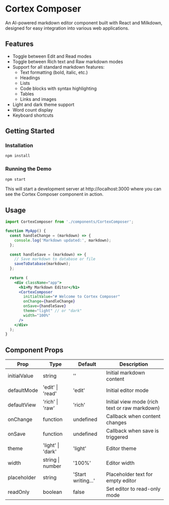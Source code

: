 # Cortex Composer

An AI-powered markdown editor component built with React and Milkdown, designed for easy integration into various web applications.

## Features

- Toggle between Edit and Read modes
- Toggle between Rich text and Raw markdown modes
- Support for all standard markdown features:
  - Text formatting (bold, italic, etc.)
  - Headings
  - Lists
  - Code blocks with syntax highlighting
  - Tables
  - Links and images
- Light and dark theme support
- Word count display
- Keyboard shortcuts

## Getting Started

### Installation

```bash
npm install
```

### Running the Demo

```bash
npm start
```

This will start a development server at http://localhost:3000 where you can see the Cortex Composer component in action.

## Usage

```jsx
import CortexComposer from './components/CortexComposer';

function MyApp() {
  const handleChange = (markdown) => {
    console.log('Markdown updated:', markdown);
  };
  
  const handleSave = (markdown) => {
    // Save markdown to database or file
    saveToDatabase(markdown);
  };
  
  return (
    <div className="app">
      <h1>My Markdown Editor</h1>
      <CortexComposer
        initialValue="# Welcome to Cortex Composer"
        onChange={handleChange}
        onSave={handleSave}
        theme="light" // or "dark"
        width="100%"
      />
    </div>
  );
}
```

## Component Props

| Prop | Type | Default | Description |
|------|------|---------|-------------|
| initialValue | string | '' | Initial markdown content |
| defaultMode | 'edit' \| 'read' | 'edit' | Initial editor mode |
| defaultView | 'rich' \| 'raw' | 'rich' | Initial view mode (rich text or raw markdown) |
| onChange | function | undefined | Callback when content changes |
| onSave | function | undefined | Callback when save is triggered |
| theme | 'light' \| 'dark' | 'light' | Editor theme |
| width | string \| number | '100%' | Editor width |
| placeholder | string | 'Start writing...' | Placeholder text for empty editor |
| readOnly | boolean | false | Set editor to read-only mode |
